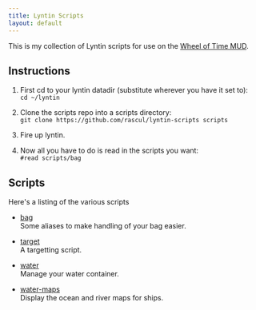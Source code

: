 ```yaml
---
title: Lyntin Scripts
layout: default
---
```


This is my collection of Lyntin scripts for use on the 
[Wheel of Time MUD](http://wotmud.org).

## Instructions

1. First cd to your lyntin datadir (substitute wherever you have it set to):  
   `cd ~/lyntin`

2. Clone the scripts repo into a scripts directory:  
   `git clone https://github.com/rascul/lyntin-scripts scripts`

3. Fire up lyntin.

4. Now all you have to do is read in the scripts you want:  
   `#read scripts/bag`

## Scripts

Here's a listing of the various scripts

*  [bag](bag)  
   Some aliases to make handling of your bag easier.

*  [target](target)  
   A targetting script.

*  [water](water)  
   Manage your water container.

*  [water-maps](water-maps)  
   Display the ocean and river maps for ships.

